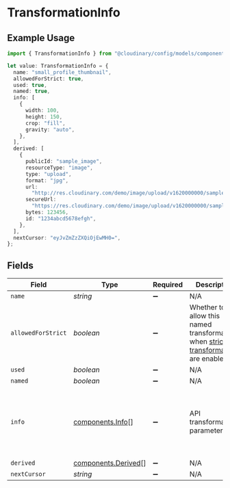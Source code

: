# TransformationInfo

## Example Usage

```typescript
import { TransformationInfo } from "@cloudinary/config/models/components";

let value: TransformationInfo = {
  name: "small_profile_thumbnail",
  allowedForStrict: true,
  used: true,
  named: true,
  info: [
    {
      width: 100,
      height: 150,
      crop: "fill",
      gravity: "auto",
    },
  ],
  derived: [
    {
      publicId: "sample_image",
      resourceType: "image",
      type: "upload",
      format: "jpg",
      url:
        "http://res.cloudinary.com/demo/image/upload/v1620000000/sample_image.jpg",
      secureUrl:
        "https://res.cloudinary.com/demo/image/upload/v1620000000/sample_image.jpg",
      bytes: 123456,
      id: "1234abcd5678efgh",
    },
  ],
  nextCursor: "eyJvZmZzZXQiOjEwMH0=",
};
```

## Fields

| Field                                                                                                                                                                       | Type                                                                                                                                                                        | Required                                                                                                                                                                    | Description                                                                                                                                                                 | Example                                                                                                                                                                     |
| --------------------------------------------------------------------------------------------------------------------------------------------------------------------------- | --------------------------------------------------------------------------------------------------------------------------------------------------------------------------- | --------------------------------------------------------------------------------------------------------------------------------------------------------------------------- | --------------------------------------------------------------------------------------------------------------------------------------------------------------------------- | --------------------------------------------------------------------------------------------------------------------------------------------------------------------------- |
| `name`                                                                                                                                                                      | *string*                                                                                                                                                                    | :heavy_minus_sign:                                                                                                                                                          | N/A                                                                                                                                                                         | small_profile_thumbnail                                                                                                                                                     |
| `allowedForStrict`                                                                                                                                                          | *boolean*                                                                                                                                                                   | :heavy_minus_sign:                                                                                                                                                          | Whether to allow this named transformation when [strict transformations](https://cloudinary.com/documentation/control_access_to_media#strict_transformations) are enabled.<br/> | true                                                                                                                                                                        |
| `used`                                                                                                                                                                      | *boolean*                                                                                                                                                                   | :heavy_minus_sign:                                                                                                                                                          | N/A                                                                                                                                                                         | true                                                                                                                                                                        |
| `named`                                                                                                                                                                     | *boolean*                                                                                                                                                                   | :heavy_minus_sign:                                                                                                                                                          | N/A                                                                                                                                                                         | true                                                                                                                                                                        |
| `info`                                                                                                                                                                      | [components.Info](../../models/components/info.md)[]                                                                                                                        | :heavy_minus_sign:                                                                                                                                                          | API transformation parameters                                                                                                                                               | [<br/>{<br/>"width": 100,<br/>"height": 150,<br/>"crop": "fill",<br/>"gravity": "auto"<br/>}<br/>]                                                                          |
| `derived`                                                                                                                                                                   | [components.Derived](../../models/components/derived.md)[]                                                                                                                  | :heavy_minus_sign:                                                                                                                                                          | N/A                                                                                                                                                                         |                                                                                                                                                                             |
| `nextCursor`                                                                                                                                                                | *string*                                                                                                                                                                    | :heavy_minus_sign:                                                                                                                                                          | N/A                                                                                                                                                                         | eyJvZmZzZXQiOjEwMH0=                                                                                                                                                        |